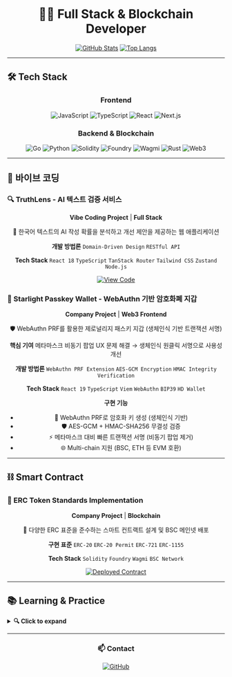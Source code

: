 <div align="center">

# 👨‍💻 Full Stack & Blockchain Developer

[![GitHub Stats](https://github-readme-stats.vercel.app/api?username=fdongfdong&show_icons=true&theme=tokyonight&hide_border=true)](https://github.com/fdongfdong)
[![Top Langs](https://github-readme-stats.vercel.app/api/top-langs/?username=fdongfdong&layout=compact&theme=tokyonight&hide_border=true)](https://github.com/fdongfdong)

</div>

---

## 🛠 Tech Stack

<div align="center">

### Frontend
![JavaScript](https://img.shields.io/badge/JavaScript-F7DF1E?style=for-the-badge&logo=javascript&logoColor=black)
![TypeScript](https://img.shields.io/badge/TypeScript-3178C6?style=for-the-badge&logo=typescript&logoColor=white)
![React](https://img.shields.io/badge/React-61DAFB?style=for-the-badge&logo=react&logoColor=black)
![Next.js](https://img.shields.io/badge/Next.js-000000?style=for-the-badge&logo=next.js&logoColor=white)

### Backend & Blockchain
![Go](https://img.shields.io/badge/Go-00ADD8?style=for-the-badge&logo=go&logoColor=white)
![Python](https://img.shields.io/badge/Python-3776AB?style=for-the-badge&logo=python&logoColor=white)
![Solidity](https://img.shields.io/badge/Solidity-363636?style=for-the-badge&logo=solidity&logoColor=white)
![Foundry](https://img.shields.io/badge/Foundry-000000?style=for-the-badge&logo=ethereum&logoColor=white)
![Wagmi](https://img.shields.io/badge/Wagmi-1C1B1B?style=for-the-badge&logo=ethereum&logoColor=white)
![Rust](https://img.shields.io/badge/Rust-000000?style=for-the-badge&logo=rust&logoColor=white)
![Web3](https://img.shields.io/badge/Web3.js-F16822?style=for-the-badge&logo=web3.js&logoColor=white)

</div>

---

## 🎯 바이브 코딩

### 🔍 TruthLens - AI 텍스트 검증 서비스

<div align="center">

**Vibe Coding Project** | **Full Stack**

🤖 한국어 텍스트의 AI 작성 확률을 분석하고 개선 제안을 제공하는 웹 애플리케이션

**개발 방법론**
`Domain-Driven Design` `RESTful API`

**Tech Stack**
`React 18` `TypeScript` `TanStack Router` `Tailwind CSS` `Zustand` `Node.js`

[![View Code](https://img.shields.io/badge/View_Code-181717?style=for-the-badge&logo=github&logoColor=white)](https://github.com/FDongFDong/truthlens)

</div>

### 🔐 Starlight Passkey Wallet - WebAuthn 기반 암호화폐 지갑

<div align="center">

**Company Project** | **Web3 Frontend**

🛡️ WebAuthn PRF를 활용한 제로널리지 패스키 지갑 (생체인식 기반 트랜잭션 서명)

**핵심 기여**
메타마스크 비동기 팝업 UX 문제 해결 → 생체인식 원클릭 서명으로 사용성 개선

**개발 방법론**
`WebAuthn PRF Extension` `AES-GCM Encryption` `HMAC Integrity Verification`

**Tech Stack**
`React 19` `TypeScript` `Viem` `WebAuthn` `BIP39` `HD Wallet`

**구현 기능**
- 🔐 WebAuthn PRF로 암호화 키 생성 (생체인식 기반)
- 🛡️ AES-GCM + HMAC-SHA256 무결성 검증
- ⚡ 메타마스크 대비 빠른 트랜잭션 서명 (비동기 팝업 제거)
- 🌐 Multi-chain 지원 (BSC, ETH 등 EVM 호환)

</div>

---

## ⛓️ Smart Contract

### 📝 ERC Token Standards Implementation

<div align="center">

**Company Project** | **Blockchain**

💎 다양한 ERC 표준을 준수하는 스마트 컨트랙트 설계 및 BSC 메인넷 배포

**구현 표준**
`ERC-20` `ERC-20 Permit` `ERC-721` `ERC-1155`

**Tech Stack**
`Solidity` `Foundry` `Wagmi` `BSC Network`

[![Deployed Contract](https://img.shields.io/badge/BSCScan-FCC624?style=for-the-badge&logo=binance&logoColor=black)](https://bscscan.com/address/0x01B425FDE4653b630e911159FBDb0DB9E41E3dcf)

</div>

---

## 📚 Learning & Practice

<details>
<summary><b>🔍 Click to expand</b></summary>

### Language Practice
- [Go Language](https://github.com/FDongFDong/go_language_practice)
- [TypeScript](https://github.com/FDongFDong/typescript_practice)
- [React.js](https://github.com/FdongFdong/react_practice)
- [Solidity](https://github.com/FDongFDong/solidity_practice)

### Blockchain Study
- [Blockchain Fundamentals](https://github.com/FDongFDong/BlockChain_study)
- [Blockchain Daemon Server](https://github.com/FDongFDong/blockchain_daemon_server)
- [Web3 Practice](https://github.com/FDongFDong/web3-practice)

</details>

---

<div align="center">

### 📫 Contact

[![GitHub](https://img.shields.io/badge/GitHub-181717?style=for-the-badge&logo=github&logoColor=white)](https://github.com/FDongFDong)

</div>
